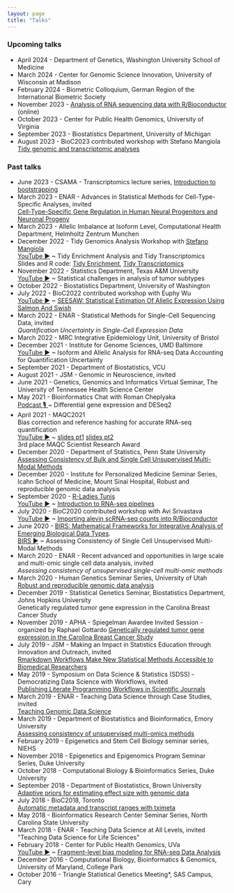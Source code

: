 ```yaml
---
layout: page
title: "Talks"
---
```


### Upcoming talks

* April 2024 - Department of Genetics, Washington University School of Medicine
* March 2024 - Center for Genomic Science Innovation, University of Wisconsin at Madison
* February 2024 - Biometric Colloquium, German Region of the International Biometric Society
* November 2023 - [Analysis of RNA sequencing data with R/Bioconductor](https://www.physalia-courses.org/courses-workshops/course19/) (online)
* October 2023 - Center for Public Health Genomics, University of Virginia
* September 2023 - Biostatistics Department, University of Michigan
* August 2023 - BioC2023 contributed workshop with Stefano Mangiola <br/> [Tidy genomic and transcriptomic analyses](https://tidybiology.github.io/tidyomicsWorkshopBioc2023)

### Past talks

* June 2023 - CSAMA - Transcriptomics lecture series, [Introduction to bootstrapping](https://github.com/mikelove/boot-basics/blob/main/bootstrapping.pdf)
* March 2023 - ENAR - Advances in Statistical Methods for
  Cell-Type-Specific Analyses, invited <br/>
  [Cell-Type-Specific Gene Regulation in Human Neural Progenitors and Neuronal Progeny](https://docs.google.com/presentation/d/12GcyOu2PMRrqz1Pn6IwRP6FeNxiAZ4nHlWKivGc-9DQ/edit?usp=sharing)
* March 2023 - Allelic Imbalance at Isoform Level, Computational
  Health Department, Helmholtz Zentrum Munchen
* December 2022 - Tidy Genomics Analysis Workshop with [Stefano Mangiola](https://github.com/stemangiola) <br/>
  [YouTube ▶](https://www.youtube.com/watch?v=nXxTGoBJYHM) ~ Tidy Enrichment Analysis and Tidy Transcriptomics <br/>
  Slides and R code: [Tidy Enrichment](https://github.com/tidyomics/tidy-genomics-talk#readme), [Tidy Transcriptomics](https://github.com/tidytranscriptomics-workshops/LoveMangiola2022_tidytranscriptomics)
* November 2022 - Statistics Department, Texas A&M University <br/>
  [YouTube ▶](https://www.youtube.com/watch?v=W1S3-im_1lk) ~
  Statistical challenges in analysis of tumor subtypes
* October 2022 - Biostatistics Department, University of Washington
* July 2022 - BioC2022 contributed workshop with Euphy Wu <br/> 
  [YouTube ▶](https://www.youtube.com/watch?v=LGMvCRNwxb8) ~
  [SEESAW: Statistical Estimation Of Allelic Expression Using Salmon And Swish](https://mikelove.github.io/Bioc2022AllelicExpression)
* March 2022 - ENAR - Statistical Methods for Single-Cell Sequencing Data, invited <br/>
  *Quantification Uncertainty in Single-Cell Expression Data*
* March 2022 - MRC Integrative Epidemiology Unit, University of Bristol
* December 2021 - Institute for Genome Sciences, UMD Baltimore <br/>
  [YouTube ▶](https://www.youtube.com/watch?v=83na2F_9E7c) ~ 
  Isoform and Allelic Analysis for RNA-seq Data Accounting for Quantification Uncertainty
* September 2021 - Department of Biostatistics, VCU
* August 2021 - JSM - Genomic in Neuroscience, invited
* June 2021 - Genetics, Genomics and Informatics Virtual Seminar, The University of Tennessee Health Science Center
* May 2021 - Bioinformatics Chat with Roman Cheplyaka <br/>
  [Podcast 🎙 ](https://bioinformatics.chat/deseq2) ~ Differential gene expression and DESeq2
* April 2021 - MAQC2021 <br>
  Bias correction and reference hashing for accurate RNA-seq quantification <br/> 
  [YouTube ▶](https://youtu.be/8ZiLD29QCLQ) ~
  [slides pt1](https://bit.ly/fragbias) [slides pt2](https://bit.ly/tximeta) <br/>
  3rd place MAQC Scientist Research Award
* December 2020 - Department of Statistics, Penn State University <br> 
  [Assessing Consistency of Bulk and Single Cell Unsupervised Multi-Modal Methods](https://bit.ly/scMultiModalAssess)
* December 2020 - Institute for Personalized Medicine Seminar Series, Icahn School of Medicine, Mount Sinai Hospital, Robust and reproducible genomic data analysis
* September 2020 - [R-Ladies Tunis](https://rladies.org/tunisia-rladies/) <br/>
  [YouTube ▶](https://www.youtube.com/watch?v=VDW1iLSduDw) ~ [Introduction to RNA-seq pipelines](https://bit.ly/rnaseqPipe)
* July 2020 - BioC2020 contributed workshop with Avi Srivastava <br/> 
  [YouTube ▶](https://www.youtube.com/watch?v=FL5GFXeBuvc) ~
  [Importing alevin scRNA-seq counts into R/Bioconductor](https://mikelove.github.io/alevin2bioc)
* June 2020 - [BIRS: Mathematical Frameworks for Integrative Analysis
  of Emerging Biological Data Types](https://www.birs.ca/events/2020/5-day-workshops/20w5197). <br>
  [BIRS ▶](https://www.birs.ca/events/2020/5-day-workshops/20w5197/videos/watch/202006180730-Love.html) ~
  Assessing Consistency of Single Cell Unsupervised Multi-Modal Methods
* March 2020 - ENAR - Recent advanced and opportunities in large
  scale and multi-omic single cell data analysis, invited <br>
  *Assessing consistency of unsupervised single-cell multi-omic methods*
* March 2020 - Human Genetics Seminar Series, University of Utah <br>
  [Robust and reproducible genomic data analysis](https://bit.ly/love-rna-methods)
* December 2019 - Statistical Genetics Seminar, Biostatistics
  Department, Johns Hopkins University <br>
  Genetically regulated tumor gene expression in the Carolina Breast Cancer Study
* November 2019 - 
  APHA - Spiegelman Awardee Invited Session - organized by Raphael Gottardo
  [Genetically regulated tumor gene expression in the Carolina Breast Cancer Study](../assets/love_cbcs_apha_2019.pdf)
* July 2019 - 
  JSM - Making an Impact in Statistics Education through Innovation and Outreach, invited <br>
  [Rmarkdown Workflows Make New Statistical Methods Accessible to Biomedical Researchers](https://bit.ly/lit-prog-workflow)
* May 2019 - Symposium on Data Science & Statistics (SDSS) -
  Democratizing Data Science with Workflows, invited <br>
  [Publishing Literate Programming Workflows in Scientific Journals](https://bit.ly/lit-prog.workflow)
* March 2019 - 
  ENAR - Teaching Data Science through Case Studies, invited <br>
  [Teaching Genomic Data Science](https://bit.ly/teach-genomic-data-science)
* March 2019 - 
  Department of Biostatistics and Bioinformatics,
  Emory University <br>
  [Assessing consistency of unsupervised multi-omics methods](https://bit.ly/omics-assess)
* February 2019 - 
  Epigenetics and Stem Cell Biology seminar series,
  NIEHS
* November 2018 - 
  Epigenetics and Epigenomics Program Seminar Series, 
  Duke University
* October 2018 - 
  Computational Biology & Bioinformatics Series,
  Duke University
* September 2018 - 
  Department of Biostatistics,
  Brown University <br>
  [Adaptive priors for estimating effect size with genomic data](https://mikelove.github.io/adaptprior)
* July 2018 - 
  BioC2018, Toronto <br>
  [Automatic metadata and transcript ranges with tximeta](https://bit.ly/tximeta)
* May 2018 - 
  Bioinformatics Research Center Seminar Series,
  North Carolina State University
* March 2018 - 
  ENAR - Teaching Data Science at All Levels, invited <br>
  "Teaching Data Science for Life Sciences"
* February 2018 - 
  Center for Public Health Genomics,
  UVa <br/>
  [YouTube ▶](https://www.youtube.com/watch?v=9xskajkNJwg) ~
  [Fragment-level bias modeling for RNA-seq Data Analysis](http://bit.ly/fragbias)
* December 2016 - 
  Computational Biology, Bioinformatics & Genomics,
  University of Maryland, College Park
* October 2016 - 
  Triangle Statistical Genetics Meeting*, SAS Campus, Cary
